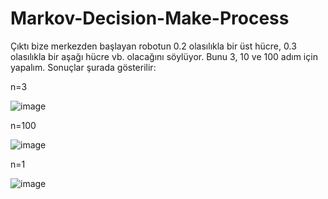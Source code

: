 # Markov-Decision-Make-Process

Çıktı bize merkezden başlayan robotun 0.2 olasılıkla bir üst hücre, 0.3 olasılıkla bir aşağı hücre vb. olacağını söylüyor. 
Bunu 3, 10 ve 100 adım için yapalım. Sonuçlar şurada gösterilir:




n=3 

![image](https://user-images.githubusercontent.com/63358327/168470191-1bd31f39-df05-4194-bc58-e3f97998121b.png)

n=100

![image](https://user-images.githubusercontent.com/63358327/168470122-8513cba7-b17e-43aa-a009-75901066783c.png)


n=1

![image](https://user-images.githubusercontent.com/63358327/168470201-84ffa13d-74f6-420c-b713-857a2d5c5a4e.png)

